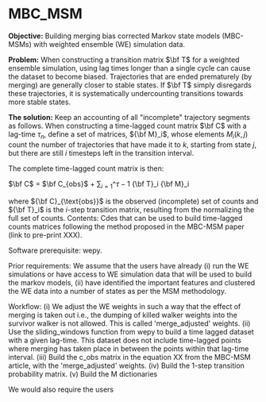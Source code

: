 # MBC_MSM

**Objective:** Building merging bias corrected Markov state models (MBC-MSMs) with weighted ensemble (WE) simulation data.

**Problem:** When constructing a transition matrix $\bf T$ for a weighted ensemble simulation, using lag times longer than a single cycle can cause the dataset to become biased.  Trajectories that are ended prematurely (by merging) are generally closer to stable states.  If $\bf T$ simply disregards these trajectories, it is systematically undercounting transitions towards more stable states.

**The solution:** Keep an accounting of all "incomplete" trajectory segments as follows.  When constructing a time-lagged count matrix $\bf C$ with a lag-time $\tau_n$, define a set of matrices, ${\bf M}_i$, whose elements $M_i(k,j)$ count the number of trajectories that have made it to $k$, starting from state $j$, but there are still $i$ timesteps left in the transition interval.

The complete time-lagged count matrix is then:

$\bf C$ = $\bf C_{obs}$ + $\sum_{i=1}$^${\tau-1}$ {\bf T}_i {\bf M}_i

where ${\bf C}_{\text{obs}}$ is the observed (incomplete) set of counts and ${\bf T}_i$ is the $i$-step transition matrix, resulting from the normalizing the full set of counts.
Contents: Cdes that can be used to build time-lagged counts matrices following the method proposed in the MBC-MSM paper (link to pre-print XXX).

Software prerequisite: wepy.

Prior requirements: We assume that the users have already
(i) run the WE simulations or have access to WE simulation data that will be used to build the markov models,
(ii) have identified the important features and clustered the WE data into a number of states as per the MSM methodology. 

Workflow:
(i)    We adjust the WE weights in such a way that the effect of merging is taken out i.e., the dumping of killed walker weights into the survivor walker is not allowed. This is called 'merge_adjusted' weights.
(ii)   Use the sliding_windows function from wepy to build a time lagged dataset with a given lag-time. This dataset does not include time-lagged points where merging has taken place in between the points within that lag-time interval.
(iii)  Build the c_obs matrix in the equation XX from the MBC-MSM article, with the 'merge_adjusted' weights. 
(iv)   Build the 1-step transition probability matrix.
(v)    Build the M dictionaries 


We would also require the users
